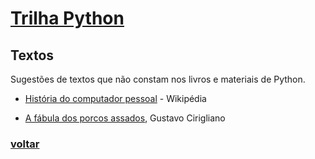 # [Trilha Python](index.md)

## Textos

Sugestões de textos que não constam nos livros e materiais de Python. 
- [História do computador pessoal](https://pt.wikipedia.org/wiki/Hist%C3%B3ria_do_computador_pessoal) - Wikipédia

- [A fábula dos porcos assados](textos/porcosassados.md), Gustavo Cirigliano 

### [voltar](index.md)